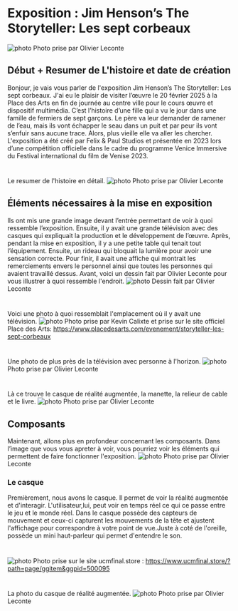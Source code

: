 #  Exposition :  Jim Henson’s The Storyteller: Les sept corbeaux 
![photo](Media/entre_les_sept_corbeaux_L_O_L.png)
Photo prise par Olivier Leconte

## Début + Resumer de L'histoire et date de création

Bonjour, je vais vous parler de l'exposition Jim Henson’s The Storyteller: Les sept corbeaux. J'ai eu le
plaisir de visiter l’œuvre le 20 février 2025 à la Place des Arts en fin de journée au centre ville pour
le cours œuvre et dispositif multimédia.
C’est l’histoire d’une fille qui a vu le jour dans une famille de fermiers de sept garçons. Le père va leur demander de ramener de l’eau, mais ils vont échapper le seau dans un puit et par peur ils vont s’enfuir 
sans aucune trace. Alors, plus vieille elle va aller les chercher. L'exposition a été créé par Felix & Paul Studios et présentée en 2023 lors d’une compétition officielle dans le cadre du programme Venice Immersive du Festival international du film de Venise 2023.
#
Le resumer de l'histoire en détail. 
![photo](Media/les_sept_corbeaux_resumer_L_O_L.png)
Photo prise par Olivier Leconte


##  Éléments nécessaires à la mise en exposition

Ils ont mis une grande image devant l’entrée permettant de voir à quoi ressemble l’exposition. Ensuite, il y avait une grande télévision avec des casques qui expliquait la production et le développement de l’œuvre.
Après, pendant la mise en exposition, il y a une petite table qui tenait tout l’équipement. Ensuite, un rideau qui bloquait la lumière pour avoir une sensation correcte. Pour finir, il avait une affiche qui montrait 
les remerciements envers le personnel ainsi que toutes les personnes qui avaient travaillé dessus. Avant, voici un dessin fait par Olivier Leconte pour vous illustrer à quoi ressemble l'endroit.
![photo](Media/dessin_emplacement_sept_corbeaux_L_O_L.png)
Dessin fait par Olivier Leconte
#
Voici une photo à quoi ressemblait l'emplacement où il y avait une télévision.
![photo](Media/exposition_television_sept_corbeaux_K_C.jpg)
Photo prise par Kevin Calixte et prise sur le site officiel Place des Arts: https://www.placedesarts.com/evenement/storyteller-les-sept-corbeaux

#
Une photo de plus près de la télévision avec personne à l'horizon.
![photo](Media/exposition_television_pres_sept_corbeaux_L_O_L.png)
Photo prise par Olivier Leconte
#
Là ce trouve le casque de réalité augmentée, la manette, la relieur de cable et le livre.
![photo](Media/exposition_realite_augmentee_sept_corbeaux_L_O_L.png)
Photo prise par Olivier Leconte


## Composants

Maintenant, allons plus en profondeur concernant les composants. Dans l’image que vous vous apreter à voir, vous pourriez voir les éléments qui permettent de faire fonctionner l'exposition.
![photo](Media/composants_ensemble_sept_corbeaux_L_O_L.png)
Photo prise par Olivier Leconte

### Le casque
Premièrement, nous avons le casque. Il permet de voir la réalité augmentée et d'interagir. L'utilisateur,lui, peut voir en temps réel ce qui ce passe entre le jeu et le monde réel.
 Dans le casque possède des capteurs de mouvement et ceux-ci capturent les mouvements de la tête et ajustent l'affichage pour correspondre à votre point de vue.Juste à coté de l'oreille, possède un mini haut-parleur qui permet d'entendre le son.
 #
![photo](Media/fonctionnement_casque_realite_augmentee_L_O_L.avif)
Photo prise sur le site ucmfinal.store : https://www.ucmfinal.store/?path=page/ggitem&ggpid=500095
# 
La photo du casque de réalité augmentée.
![photo](Media/casque_realite_augmentee_les_sept_corbeaux_L_O_L.png)
Photo prise par Olivier Leconte

